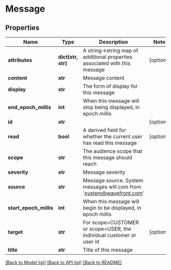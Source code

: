 # Message

## Properties
Name | Type | Description | Notes
------------ | ------------- | ------------- | -------------
**attributes** | **dict(str, str)** | A string-&gt;string map of additional properties associated with this message | [optional] 
**content** | **str** | Message content | 
**display** | **str** | The form of display for this message | 
**end_epoch_millis** | **int** | When this message will stop being displayed, in epoch millis | 
**id** | **str** |  | [optional] 
**read** | **bool** | A derived field for whether the current user has read this message | [optional] 
**scope** | **str** | The audience scope that this message should reach | 
**severity** | **str** | Message severity | 
**source** | **str** | Message source.  System messages will com from &#39;system@wavefront.com&#39; | 
**start_epoch_millis** | **int** | When this message will begin to be displayed, in epoch millis | 
**target** | **str** | For scope&#x3D;CUSTOMER or scope&#x3D;USER, the individual customer or user id | [optional] 
**title** | **str** | Title of this message | 

[[Back to Model list]](../README.md#documentation-for-models) [[Back to API list]](../README.md#documentation-for-api-endpoints) [[Back to README]](../README.md)


